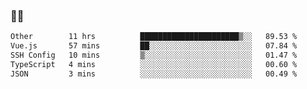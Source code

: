 ### 👨‍💻

<!--START_SECTION:waka-->

```txt
Other        11 hrs          ██████████████████████▒░░   89.53 %
Vue.js       57 mins         ██░░░░░░░░░░░░░░░░░░░░░░░   07.84 %
SSH Config   10 mins         ▒░░░░░░░░░░░░░░░░░░░░░░░░   01.47 %
TypeScript   4 mins          ░░░░░░░░░░░░░░░░░░░░░░░░░   00.60 %
JSON         3 mins          ░░░░░░░░░░░░░░░░░░░░░░░░░   00.49 %
```

<!--END_SECTION:waka-->
